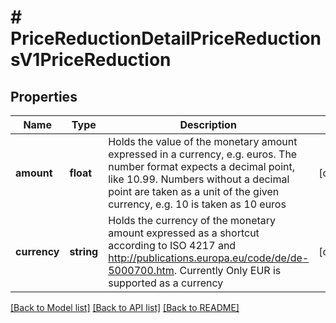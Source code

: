# # PriceReductionDetailPriceReductionsV1PriceReduction

## Properties

Name | Type | Description | Notes
------------ | ------------- | ------------- | -------------
**amount** | **float** | Holds the value of the monetary amount expressed in a currency, e.g. euros. The number format expects a decimal point, like 10.99. Numbers without a decimal point are taken as a unit of the given currency, e.g. 10 is taken as 10 euros | [optional]
**currency** | **string** | Holds the currency of the monetary amount expressed as a shortcut according to ISO 4217 and http://publications.europa.eu/code/de/de-5000700.htm. Currently Only EUR is supported as a currency | [optional]

[[Back to Model list]](../../README.md#models) [[Back to API list]](../../README.md#endpoints) [[Back to README]](../../README.md)
